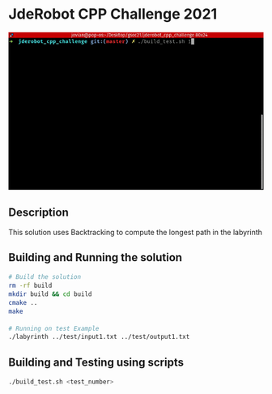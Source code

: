 # JdeRobot CPP Challenge 2021

![cppGIF](cppGIF.gif)

## Description
This solution uses Backtracking to compute the longest path in the labyrinth 


## Building and Running the solution
```bash
# Build the solution
rm -rf build
mkdir build && cd build
cmake ..
make

# Running on test Example
./labyrinth ../test/input1.txt ../test/output1.txt
```
## Building and Testing using scripts

```bash
./build_test.sh <test_number>
```


